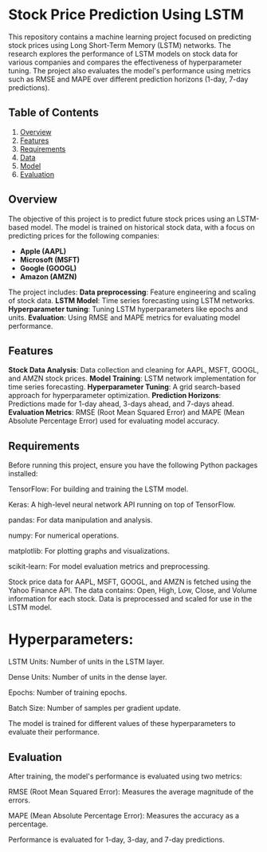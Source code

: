 # Stock Price Prediction Using LSTM

This repository contains a machine learning project focused on predicting stock prices using Long Short-Term Memory (LSTM) networks. The research explores the performance of LSTM models on stock data for various companies and compares the effectiveness of hyperparameter tuning. The project also evaluates the model's performance using metrics such as RMSE and MAPE over different prediction horizons (1-day, 7-day predictions).

## Table of Contents
1. [Overview](#overview)
2. [Features](#features)
3. [Requirements](#requirements)
4. [Data](#data)
5. [Model](#model)
6. [Evaluation](#evaluation)


## Overview

The objective of this project is to predict future stock prices using an LSTM-based model. The model is trained on historical stock data, with a focus on predicting prices for the following companies:
- **Apple (AAPL)**
- **Microsoft (MSFT)**
- **Google (GOOGL)**
- **Amazon (AMZN)**

The project includes:
**Data preprocessing**: Feature engineering and scaling of stock data.
**LSTM Model**: Time series forecasting using LSTM networks.
**Hyperparameter tuning**: Tuning LSTM hyperparameters like epochs and units.
**Evaluation**: Using RMSE and MAPE metrics for evaluating model performance.

## Features

**Stock Data Analysis**: Data collection and cleaning for AAPL, MSFT, GOOGL, and AMZN stock prices.
**Model Training**: LSTM network implementation for time series forecasting.
**Hyperparameter Tuning**: A grid search-based approach for hyperparameter optimization.
**Prediction Horizons**: Predictions made for 1-day ahead, 3-days ahead, and 7-days ahead.
**Evaluation Metrics**: RMSE (Root Mean Squared Error) and MAPE (Mean Absolute Percentage Error) used for evaluating model accuracy.

## Requirements

Before running this project, ensure you have the following Python packages installed:

TensorFlow: For building and training the LSTM model.

Keras: A high-level neural network API running on top of TensorFlow.

pandas: For data manipulation and analysis.

numpy: For numerical operations.

matplotlib: For plotting graphs and visualizations.

scikit-learn: For model evaluation metrics and preprocessing.


Stock price data for AAPL, MSFT, GOOGL, and AMZN is fetched using the Yahoo Finance API. 
The data contains:
Open, High, Low, Close, and Volume information for each stock.
Data is preprocessed and scaled for use in the LSTM model.



# Hyperparameters:
LSTM Units: Number of units in the LSTM layer.

Dense Units: Number of units in the dense layer.

Epochs: Number of training epochs.

Batch Size: Number of samples per gradient update.

The model is trained for different values of these hyperparameters to evaluate their performance.


## Evaluation
After training, the model's performance is evaluated using two metrics:

RMSE (Root Mean Squared Error): Measures the average magnitude of the errors.

MAPE (Mean Absolute Percentage Error): Measures the accuracy as a percentage.

Performance is evaluated for 1-day, 3-day, and 7-day predictions.

